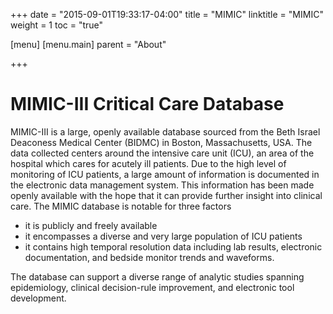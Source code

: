 +++
date = "2015-09-01T19:33:17-04:00"
title = "MIMIC"
linktitle = "MIMIC"
weight = 1
toc = "true"

[menu]
  [menu.main]
    parent = "About"

+++

# MIMIC-III Critical Care Database

MIMIC-III is a large, openly available database sourced from the Beth Israel Deaconess Medical Center (BIDMC) in Boston, Massachusetts, USA. The data collected centers around the intensive care unit (ICU), an area of the hospital which cares for acutely ill patients. Due to the high level of monitoring of ICU patients, a large amount of information is documented in the electronic data management system. This information has been made openly available with the hope that it can provide further insight into clinical care. The MIMIC database is notable for three factors

- it is publicly and freely available
- it encompasses a diverse and very large population of ICU patients
- it contains high temporal resolution data including lab results, electronic documentation, and bedside monitor trends and waveforms. 

The database can support a diverse range of analytic studies spanning epidemiology, clinical decision-rule improvement, and electronic tool development.

